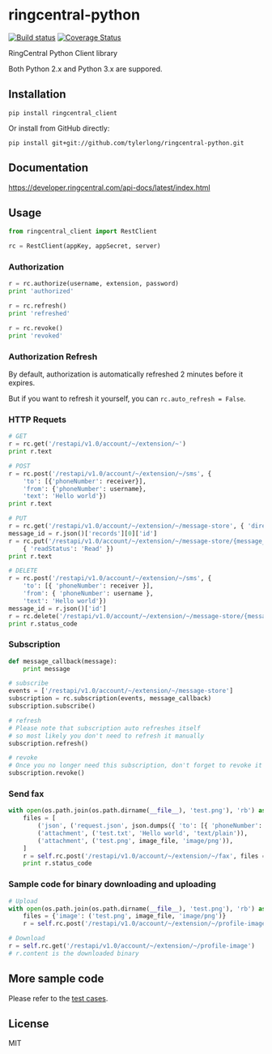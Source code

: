 # ringcentral-python

[![Build status](https://api.travis-ci.org/tylerlong/ringcentral-python.svg?branch=master)](https://travis-ci.org/tylerlong/ringcentral-python)
[![Coverage Status](https://coveralls.io/repos/github/tylerlong/ringcentral-python/badge.svg?branch=master)](https://coveralls.io/github/tylerlong/ringcentral-python?branch=master)

RingCentral Python Client library

Both Python 2.x and Python 3.x are suppored.


## Installation

```
pip install ringcentral_client
```

Or install from GitHub directly:

```
pip install git+git://github.com/tylerlong/ringcentral-python.git
```


## Documentation

https://developer.ringcentral.com/api-docs/latest/index.html


## Usage

```python
from ringcentral_client import RestClient

rc = RestClient(appKey, appSecret, server)
```


### Authorization

```python
r = rc.authorize(username, extension, password)
print 'authorized'

r = rc.refresh()
print 'refreshed'

r = rc.revoke()
print 'revoked'
```


### Authorization Refresh

By default, authorization is automatically refreshed 2 minutes before it expires.

But if you want to refresh it yourself, you can `rc.auto_refresh = False`.


### HTTP Requets

```python
# GET
r = rc.get('/restapi/v1.0/account/~/extension/~')
print r.text

# POST
r = rc.post('/restapi/v1.0/account/~/extension/~/sms', {
    'to': [{'phoneNumber': receiver}],
    'from': {'phoneNumber': username},
    'text': 'Hello world'})
print r.text

# PUT
r = rc.get('/restapi/v1.0/account/~/extension/~/message-store', { 'direction': 'Outbound' })
message_id = r.json()['records'][0]['id']
r = rc.put('/restapi/v1.0/account/~/extension/~/message-store/{message_id}'.format(message_id = message_id),
    { 'readStatus': 'Read' })
print r.text

# DELETE
r = rc.post('/restapi/v1.0/account/~/extension/~/sms', {
    'to': [{ 'phoneNumber': receiver }],
    'from': { 'phoneNumber': username },
    'text': 'Hello world'})
message_id = r.json()['id']
r = rc.delete('/restapi/v1.0/account/~/extension/~/message-store/{message_id}'.format(message_id = message_id), { 'purge': False })
print r.status_code
```


### Subscription

```python
def message_callback(message):
    print message

# subscribe
events = ['/restapi/v1.0/account/~/extension/~/message-store']
subscription = rc.subscription(events, message_callback)
subscription.subscribe()

# refresh
# Please note that subscription auto refreshes itself
# so most likely you don't need to refresh it manually
subscription.refresh()

# revoke
# Once you no longer need this subscription, don't forget to revoke it
subscription.revoke()
```


### Send fax

```python
with open(os.path.join(os.path.dirname(__file__), 'test.png'), 'rb') as image_file:
    files = [
        ('json', ('request.json', json.dumps({ 'to': [{ 'phoneNumber': self.receiver }] }), 'application/json')),
        ('attachment', ('test.txt', 'Hello world', 'text/plain')),
        ('attachment', ('test.png', image_file, 'image/png')),
    ]
    r = self.rc.post('/restapi/v1.0/account/~/extension/~/fax', files = files)
    print r.status_code
```


### Sample code for binary downloading and uploading

```python
# Upload
with open(os.path.join(os.path.dirname(__file__), 'test.png'), 'rb') as image_file:
    files = {'image': ('test.png', image_file, 'image/png')}
    r = self.rc.post('/restapi/v1.0/account/~/extension/~/profile-image', files = files)

# Download
r = self.rc.get('/restapi/v1.0/account/~/extension/~/profile-image')
# r.content is the downloaded binary
```


## More sample code

Please refer to the [test cases](https://github.com/tylerlong/ringcentral-python/tree/master/test).


## License

MIT
